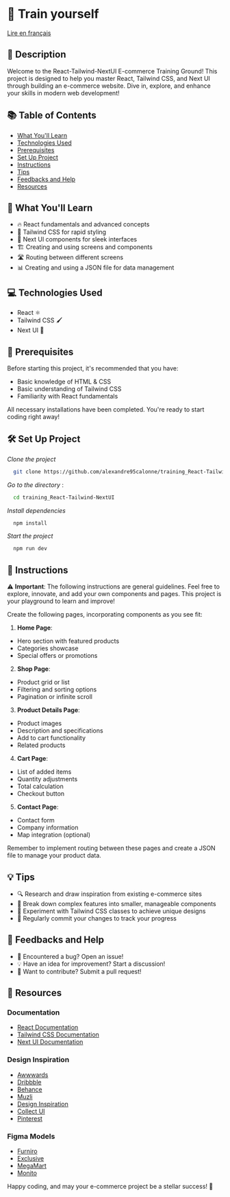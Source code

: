 # 🫵 Train yourself 

[Lire en français](README.fr.md)
    
## 🎨 Description

Welcome to the React-Tailwind-NextUI E-commerce Training Ground! This project is designed to help you master React, Tailwind CSS, and Next UI through building an e-commerce website. Dive in, explore, and enhance your skills in modern web development!

## 📚 Table of Contents

- [What You'll Learn](#-what-youll-learn)
- [Technologies Used](#-technologies-used)
- [Prerequisites](#-prerequisites)
- [Set Up Project](#-set-up-project)
- [Instructions](#-instructions)
- [Tips](#-tips)
- [Feedbacks and Help](#-feedbacks-and-help)
- [Resources](#-resources)

## 🧠 What You'll Learn

- 🔥 React fundamentals and advanced concepts
- 🎨 Tailwind CSS for rapid styling
- 🧩 Next UI components for sleek interfaces
- 🏗️ Creating and using screens and components
- 🛣️ Routing between different screens
- 📊 Creating and using a JSON file for data management

## 💻 Technologies Used

- React ⚛️
- Tailwind CSS 🖌️
- Next UI 🎁

## 🧰 Prerequisites

Before starting this project, it's recommended that you have:

- Basic knowledge of HTML & CSS
- Basic understanding of Tailwind CSS
- Familiarity with React fundamentals

All necessary installations have been completed. You're ready to start coding right away!

## 🛠 Set Up Project

_Clone the project_

```bash
  git clone https://github.com/alexandre95calonne/training_React-Tailwind-NextUI.git
```

_Go to the directory_ :

```bash
  cd training_React-Tailwind-NextUI
```

_Install dependencies_

```bash
  npm install
```

_Start the project_

```bash
  npm run dev
```

## 📝 Instructions

⚠️ **Important**: The following instructions are general guidelines. Feel free to explore, innovate, and add your own components and pages. This project is your playground to learn and improve!

Create the following pages, incorporating components as you see fit:

1. **Home Page**: 
- Hero section with featured products
- Categories showcase
- Special offers or promotions

2. **Shop Page**:
- Product grid or list
- Filtering and sorting options
- Pagination or infinite scroll

3. **Product Details Page**:
- Product images
- Description and specifications
- Add to cart functionality
- Related products

4. **Cart Page**:
- List of added items
- Quantity adjustments
- Total calculation
- Checkout button

5. **Contact Page**:
- Contact form
- Company information
- Map integration (optional)

Remember to implement routing between these pages and create a JSON file to manage your product data.

## 💡 Tips

- 🔍 Research and draw inspiration from existing e-commerce sites
- 🧩 Break down complex features into smaller, manageable components
- 🎨 Experiment with Tailwind CSS classes to achieve unique designs
- 🔄 Regularly commit your changes to track your progress

## 🤔 Feedbacks and Help

- 🐛 Encountered a bug? Open an issue!
- 💡 Have an idea for improvement? Start a discussion!
- 🤝 Want to contribute? Submit a pull request!

## 🔗 Resources

### Documentation
- [React Documentation](https://reactjs.org/docs/getting-started.html)
- [Tailwind CSS Documentation](https://tailwindcss.com/docs)
- [Next UI Documentation](https://nextui.org/docs/guide/introduction)

### Design Inspiration
- [Awwwards](https://www.awwwards.com/)
- [Dribbble](https://dribbble.com/)
- [Behance](https://www.behance.net/)
- [Muzli](https://muz.li/)
- [Design Inspiration](https://www.designspiration.com/)
- [Collect UI](https://collectui.com/)
- [Pinterest](https://www.pinterest.com/)

### Figma Models
- [Furniro](https://www.figma.com/design/qpQv3DaJWEIE9adU6nOIn7/eCommerce-Website-%7C-Web-Page-Design-%7C-UI-KIT-%7C-Interior-Landing-Page-(Community)?node-id=1-3&t=8e6MEPcowM2umLwj-0)
- [Exclusive](https://www.figma.com/design/5Ud9fpg0Z5vuP1ZIJqwlIK/Full-E-Commerce-Website-UI-UX-Design-(Community)?node-id=1-3&t=24UCmJg66FaCjmn8-0)
- [MegaMart](https://www.figma.com/design/51wBCAvn4tMccFnqZYC4jz/Ecommerce-Website-Design-(Community)?node-id=0-1&t=eUxWrQgSuUBa3a5X-0)
- [Monito](https://www.figma.com/design/QFfuImGSUdozaxHIQTrZKA/[FREE-TEMPLATE]-eCommerce-Website---Monito-Pets-for-Best-(Community)-(Community)?node-id=1-4&t=7DfklOyvOqy6uaJz-0)

Happy coding, and may your e-commerce project be a stellar success! 🌟
